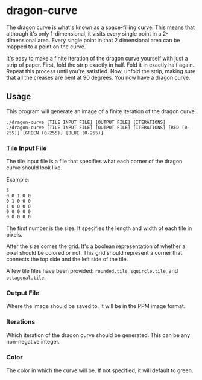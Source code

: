 # dragon-curve

The dragon curve is what's known as a space-filling curve. This means that although it's only 1-dimensional, it visits every single point in a 2-dimensional area. Every single point in that 2 dimensional area can be mapped to a point on the curve.

It's easy to make a finite iteration of the dragon curve yourself with just a strip of paper. First, fold the strip exactly in half. Fold it in exactly half again. Repeat this process until you're satisfied. Now, unfold the strip, making sure that all the creases are bent at 90 degrees. You now have a dragon curve.

## Usage

This program will generate an image of a finite iteration of the dragon curve.

```
./dragon-curve [TILE INPUT FILE] [OUTPUT FILE] [ITERATIONS]
./dragon-curve [TILE INPUT FILE] [OUTPUT FILE] [ITERATIONS] [RED (0-255)] [GREEN (0-255)] [BLUE (0-255)]
```

### Tile Input File

The tile input file is a file that specifies what each corner of the dragon curve should look like.

Example:

```
5
0 0 1 0 0
0 1 0 0 0
1 0 0 0 0
0 0 0 0 0
0 0 0 0 0
```

The first number is the size. It specifies the length and width of each tile in pixels.

After the size comes the grid. It's a boolean representation of whether a pixel should be colored or not. This grid should represent a corner that connects the top side and the left side of the tile.

A few tile files have been provided: `rounded.tile`, `squircle.tile`, and `octagonal.tile`.

### Output File

Where the image should be saved to. It will be in the PPM image format.

### Iterations

Which iteration of the dragon curve should be generated. This can be any non-negative integer.

### Color

The color in which the curve will be. If not specified, it will default to green.
